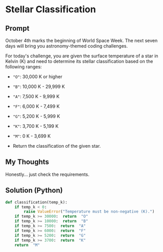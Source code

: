 

#  Stellar Classification
## Prompt


October 4th marks the beginning of World Space Week. The next seven days will bring you astronomy-themed coding challenges.

For today's challenge, you are given the surface temperature of a star in Kelvin (K) and need to determine its stellar classification based on the following ranges:

-   `"O"`: 30,000 K or higher
    
-   `"B"`: 10,000 K - 29,999 K
    
-   `"A"`: 7,500 K - 9,999 K
    
-   `"F"`: 6,000 K - 7,499 K
    
-   `"G"`: 5,200 K - 5,999 K
    
-   `"K"`: 3,700 K - 5,199 K
    
-   `"M"`: 0 K - 3,699 K
    
-   Return the classification of the given star.


## My Thoughts
Honestly... just check the requirements.

## Solution (Python)
```python
def classification(temp_k):
	if temp_k < 0:
		raise ValueError("Temperature must be non-negative (K).")
	if temp_k >= 30000:  return  "O"
	if temp_k >= 10000:  return  "B"
	if temp_k >= 7500:  return  "A"
	if temp_k >= 6000:  return  "F"
	if temp_k >= 5200:  return  "G"
	if temp_k >= 3700:  return  "K"
	return  "M"
```

